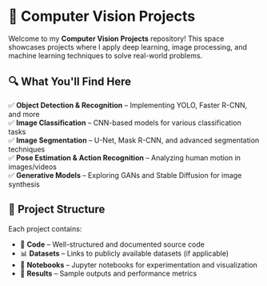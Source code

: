 # 🚀 Computer Vision Projects

Welcome to my **Computer Vision Projects** repository! This space showcases projects where I apply deep learning, image processing, and machine learning techniques to solve real-world problems.

## 🔍 What You'll Find Here

✅ **Object Detection & Recognition** – Implementing YOLO, Faster R-CNN, and more  
✅ **Image Classification** – CNN-based models for various classification tasks  
✅ **Image Segmentation** – U-Net, Mask R-CNN, and advanced segmentation techniques  
✅ **Pose Estimation & Action Recognition** – Analyzing human motion in images/videos  
✅ **Generative Models** – Exploring GANs and Stable Diffusion for image synthesis  

## 📂 Project Structure

Each project contains:
- 📁 **Code** – Well-structured and documented source code
- 📊 **Datasets** – Links to publicly available datasets (if applicable)
- 📄 **Notebooks** – Jupyter notebooks for experimentation and visualization
- 📜 **Results** – Sample outputs and performance metrics


